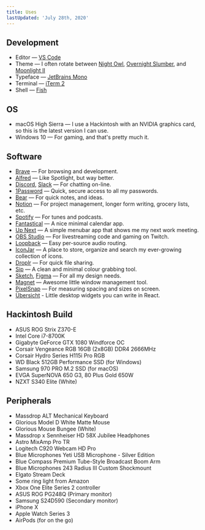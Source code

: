 ```yaml
---
title: Uses
lastUpdated: 'July 28th, 2020'
---
```


## Development

- Editor — [VS Code](https://code.visualstudio.com/)
- Theme — I often rotate between [Night Owl](https://marketplace.visualstudio.com/items?itemName=sdras.night-owl), [Overnight Slumber](https://marketplace.visualstudio.com/items?itemName=cev.overnight), and [Moonlight II](https://marketplace.visualstudio.com/items?itemName=atomiks.moonlight)
- Typeface — [JetBrains Mono](https://www.jetbrains.com/lp/mono/)
- Terminal — [iTerm 2](https://www.iterm2.com/)
- Shell — [Fish](https://fishshell.com/)

## OS

- macOS High Sierra — I use a Hackintosh with an NVIDIA graphics card, so this is the latest version I can use.
- Windows 10 — For gaming, and that's pretty much it.

## Software

- [Brave](https://brave.com/) — For browsing and development.
- [Alfred](https://www.alfredapp.com/) — Like Spotlight, but way better.
- [Discord](https://discord.com/), [Slack](https://slack.com/) — For chatting on-line.
- [1Password](https://1password.com/) — Quick, secure access to all my passwords.
- [Bear](https://bear.app/) — For quick notes, and ideas.
- [Notion](https://notion.so) — For project management, longer form writing, grocery lists, etc.
- [Spotify](https://www.spotify.com/) — For tunes and podcasts.
- [Fantastical](https://flexibits.com/fantastical) — A nice minimal calendar app.
- [Up Next](https://ellen.li/up-next/) — A simple menubar app that shows me my next work meeting.
- [OBS Studio](https://obsproject.com/) — For livestreaming code and gaming on Twitch.
- [Loopback](https://rogueamoeba.com/loopback/) — Easy per-source audio routing.
- [IconJar](https://geticonjar.com/) — A place to store, organize and search my ever-growing collection of icons.
- [Droplr](https://droplr.com/) — For quick file sharing.
- [Sip](https://sipapp.io/) — A clean and minimal colour grabbing tool.
- [Sketch](https://www.sketch.com/), [Figma](https://www.figma.com/) — For all my design needs.
- [Magnet](https://magnet.crowdcafe.com/) — Awesome little window management tool.
- [PixelSnap](https://getpixelsnap.com/) — For measuring spacing and sizes on screen.
- [Übersicht](http://tracesof.net/uebersicht/) - Little desktop widgets you can write in React.

## Hackintosh Build

- ASUS ROG Strix Z370-E
- Intel Core i7-8700K
- Gigabyte GeForce GTX 1080 Windforce OC
- Corsair Vengeance RGB 16GB (2x8GB) DDR4 2666MHz
- Corsair Hydro Series H115i Pro RGB
- WD Black 512GB Performance SSD (for Windows)
- Samsung 970 PRO M.2 SSD (for macOS)
- EVGA SuperNOVA 650 G3, 80 Plus Gold 650W
- NZXT S340 Elite (White)

## Peripherals

- Massdrop ALT Mechanical Keyboard
- Glorious Model D White Matte Mouse
- Glorious Mouse Bungee (White)
- Massdrop x Sennheiser HD 58X Jubilee Headphones
- Astro MixAmp Pro TR
- Logitech C920 Webcam HD Pro
- Blue Microphones Yeti USB Microphone - Silver Edition
- Blue Compass Premium Tube-Style Broadcast Boom Arm
- Blue Microphones 243 Radius III Custom Shockmount
- Elgato Stream Deck
- Some ring light from Amazon
- Xbox One Elite Series 2 controller
- ASUS ROG PG248Q (Primary monitor)
- Samsung S24D590 (Secondary monitor)
- iPhone X
- Apple Watch Series 3
- AirPods (for on the go)
